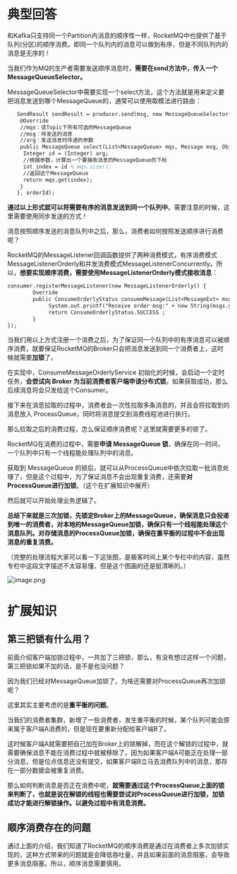 # 典型回答

和Kafka只支持同一个Partition内消息的顺序性一样，RocketMQ中也提供了基于队列(分区)的顺序消费。即同一个队列内的消息可以做到有序，但是不同队列内的消息是无序的！

当我们作为MQ的生产者需要发送顺序消息时，**需要在send方法中，传入一个MessageQueueSelector。**

MessageQueueSelector中需要实现一个select方法，这个方法就是用来定义要把消息发送到哪个MessageQueue的，通常可以使用取模法进行路由：

```latex
   SendResult sendResult = producer.send(msg, new MessageQueueSelector() {
    @Override
  	//mqs：该Topic下所有可选的MessageQueue
    //msg：待发送的消息
    //arg：发送消息时传递的参数
    public MessageQueue select(List<MessageQueue> mqs, Message msg, Object arg) {
     Integer id = (Integer) arg;
     //根据参数，计算出一个要接收消息的MessageQueue的下标
     int index = id % mqs.size();
     //返回这个MessageQueue
     return mqs.get(index);
    }
   }, orderId);
```

**通过以上形式就可以将需要有序的消息发送到同一个队列中**。需要注意的时候，这里需要使用同步发送的方式！

消息按照顺序发送的消息队列中之后，那么，消费者如何按照发送顺序进行消费呢？

RocketMQ的MessageListener回调函数提供了两种消费模式，有序消费模式MessageListenerOrderly和并发消费模式MessageListenerConcurrently。所以，**想要实现顺序消费，需要使用MessageListenerOrderly模式接收消息**：

```latex
consumer.registerMessageListener(new MessageListenerOrderly() {
        Override
        public ConsumeOrderlyStatus consumeMessage(List<MessageExt> msgs ,ConsumeOrderlyContext context) {
             System.out.printf("Receive order msg:" + new String(msgs.get(0).getBody()));
             return ConsumeOrderlyStatus.SUCCESS ; 
        }
});
```

当我们用以上方式注册一个消费之后，为了保证同一个队列中的有序消息可以被顺序消费，就要保证RocketMQ的Broker只会把消息发送到同一个消费者上，这时候就需要**加锁**了。

在实现中，ConsumeMessageOrderlyService 初始化的时候，会启动一个定时任务，**会尝试向 Broker 为当前消费者客户端申请分布式锁**。如果获取成功，那么后续消息将会只发给这个Consumer。

接下来在消息拉取的过程中，消费者会一次性拉取多条消息的，并且会将拉取到的消息放入 ProcessQueue，同时将消息提交到消费线程池进行执行。

那么拉取之后的消费过程，怎么保证顺序消费呢？这里就需要更多的锁了。

RocketMQ在消费的过程中，需要**申请 MessageQueue 锁**，确保在同一时间，一个队列中只有一个线程能处理队列中的消息。

获取到 MessageQueue 的锁后，就可以从ProcessQueue中依次拉取一批消息处理了，但是这个过程中，为了保证消息不会出现重复消费，还需要**对ProcessQueue进行加锁**。（这个在扩展知识中展开）

然后就可以开始处理业务逻辑了。

**总结下来就是三次加锁，先锁定Broker上的MessageQueue，确保消息只会投递到唯一的消费者，对本地的MessageQueue加锁，确保只有一个线程能处理这个消息队列。对存储消息的ProcessQueue加锁，确保在重平衡的过程中不会出现消息的重复消费。**

（完整的处理流程大家可以看一下这张图，是极客时间上某个专栏中的内容，虽然专栏中这段文字描述不太容易懂，但是这个图画的还是挺清晰的。）

![image.png](https://cdn.nlark.com/yuque/0/2023/png/5378072/1679051138277-fa95bc6f-aacb-4897-9ec3-e08995702699.png#averageHue=%23f9f9f8&clientId=uacdd369f-2f0b-4&from=paste&height=664&id=u6ab16e67&originHeight=1328&originWidth=1920&originalType=binary&ratio=2&rotation=0&showTitle=false&size=472357&status=done&style=none&taskId=uf0b6f03b-1de4-4a65-a48b-96fcbee6470&title=&width=960)


# 扩展知识

## 第三把锁有什么用？

前面介绍客户端加锁过程中，一共加了三把锁，那么，有没有想过这样一个问题，第三把锁如果不加的话，是不是也没问题？

因为我们已经对MessageQueue加锁了，为啥还需要对ProcessQueue再次加锁呢？

这里其实主要考虑的是**重平衡的问题**。

当我们的消费者集群，新增了一些消费者，发生重平衡的时候，某个队列可能会原来属于客户端A消费的，但是现在要重新分配给客户端B了。

这时候客户端A就需要把自己加在Broker上的锁解掉，而在这个解锁的过程中，就需要确保消息不能在消费过程中就被移除了，因为如果客户端A可能正在处理一部分消息，但是位点信息还没有提交，如果客户端B立马去消费队列中的消息，那存在一部分数据会被重复消费。

那么如何判断消息是否正在消费中呢，**就需要通过这个ProcessQueue上面的锁来判断了，也就是说在解锁的线程也需要尝试对ProcessQueue进行加锁，加锁成功才能进行解锁操作。以避免过程中有消息消费。**

## 顺序消费存在的问题

通过上面的介绍，我们知道了RocketMQ的顺序消费是通过在消费者上多次加锁实现的，这种方式带来的问题就是会降低吞吐量，并且如果前面的消息阻塞，会导致更多消息阻塞。所以，顺序消息需要慎用。


## <br /><br />
